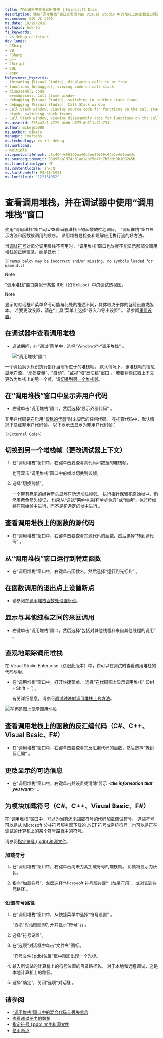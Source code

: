 ```yaml
---
title: 在调试器中查看调用堆栈 | Microsoft Docs
description: 使用“调用堆栈”窗口查看当前在 Visual Studio 中的堆栈上的函数或过程调用。
ms.custom: SEO-VS-2020
ms.date: 10/29/2018
ms.topic: how-to
f1_keywords:
- vs.debug.callstack
dev_langs:
- CSharp
- VB
- FSharp
- C++
- JScript
- SQL
- aspx
helpviewer_keywords:
- threading [Visual Studio], displaying calls to or from
- functions [debugger], viewing code on call stack
- disassembly code
- breakpoints, Call Stack window
- debugging [Visual Studio], switching to another stack frame
- debugging [Visual Studio], Call Stack window
- Call Stack window, viewing source code for functions on the call stack
- stack, switching stack frames
- Call Stack window, viewing disassembly code for functions on the call stack
ms.assetid: 5154a2a1-4729-4dbb-b675-db611a72a731
author: mikejo5000
ms.author: mikejo
manager: jmartens
ms.technology: vs-ide-debug
ms.workload:
- multiple
ms.openlocfilehash: c8c4044e88150aa40b5ae9fe89c43b3a4d8eaddc
ms.sourcegitcommit: 68897da7d74c31ae1ebf5d47c7b5ddc9b108265b
ms.translationtype: HT
ms.contentlocale: zh-CN
ms.lasthandoff: 08/13/2021
ms.locfileid: "122154052"
---
```

# <a name="view-the-call-stack-and-use-the-call-stack-window-in-the-debugger"></a>查看调用堆栈，并在调试器中使用“调用堆栈”窗口

使用“调用堆栈”窗口可以查看当前堆栈上的函数或过程调用。 “调用堆栈”窗口显示方法和函数被调用的顺序。 调用堆栈是检查和理解应用执行流的好方法。

当[调试符号](#bkmk_symbols)对部分调用堆栈不可用时，“调用堆栈”窗口也许就不能显示那部分调用堆栈的正确信息，而是显示：

`[Frames below may be incorrect and/or missing, no symbols loaded for name.dll]`

> [!NOTE]
> “调用堆栈”窗口类似于某些 IDE（如 Eclipse）中的调试透视图。

> [!NOTE]
> 显示的对话框和菜单命令可能与此处的描述不同，具体取决于你的当前设置或版本。 若要更改设置，请在“工具”菜单上选择“导入和导出设置” 。  请参阅[重置设置](../ide/environment-settings.md#reset-settings)。

## <a name="view-the-call-stack-while-in-the-debugger"></a>在调试器中查看调用堆栈

- 调试期间，在“调试”菜单中，选择“Windows”>“调用堆栈” 。

  ![“调用堆栈”窗口](../debugger/media/dbg_basics_callstack_window.png "CallStackWindow")

一个黄色箭头标识执行指针当前所位于的堆栈帧。 默认情况下，该堆栈帧的信息显示在源、“局部变量”、“自动”、“监视”和“反汇编”窗口   。 若要将调试器上下文更改为堆栈上的另一个帧，请[切换到另一个堆栈帧](#bkmk_switch)。

## <a name="display-non-user-code-in-the-call-stack-window"></a>在“调用堆栈”窗口中显示非用户代码

- 右键单击“调用堆栈”窗口，然后选择“显示外部代码” 。

非用户代码是在启用“[仅我的代码](../debugger/just-my-code.md)”时未显示的任何代码。 在托管代码中，默认情况下隐藏非用户代码帧。 以下表示法显示为非用户代码帧：

`[<External Code>]`

## <a name="switch-to-another-stack-frame-change-the-debugger-context"></a><a name="bkmk_switch"></a> 切换到另一个堆栈帧（更改调试器上下文）

1. 在“调用堆栈”窗口中，右键单击要查看其代码和数据的堆栈帧。

    也可双击“调用堆栈”窗口中的帧以切换到该帧。

2. 选择“切换到帧”。

     一个带有卷尾的绿色箭头显示在所选堆栈帧旁。 执行指针保留在原始帧中，仍然用黄色箭头标记。 如果从“调试”菜单中选择“单步执行”或“继续”，执行将继续在原始帧中进行，而不是在选定的帧中进行  。

## <a name="view-the-source-code-for-a-function-on-the-call-stack"></a>查看调用堆栈上的函数的源代码

- 在“调用堆栈”窗口中，右键单击要查看其源代码的函数，然后选择“转到源代码” 。

## <a name="run-to-a-specific-function-from-the-call-stack-window"></a>从“调用堆栈”窗口运行到特定函数

- 在“调用堆栈”窗口中，右键单击函数名，然后选择“运行到光标处” 。

## <a name="set-a-breakpoint-on-the-exit-point-of-a-function-call"></a>在函数调用的退出点上设置断点

- 请参阅[在调用堆栈函数处设置断点](../debugger/using-breakpoints.md#BKMK_Set_a_breakpoint_from_debugger_windows)。

## <a name="display-calls-to-or-from-another-thread"></a>显示与其他线程之间的来回调用

- 右键单击“调用堆栈”窗口，然后选择“包括对其他线程和来自其他线程的调用” 。

## <a name="visually-trace-the-call-stack"></a>直观地跟踪调用堆栈

在 Visual Studio Enterprise（仅限此版本）中，你可以在调试时查看调用堆栈的代码映射。

- 在“调用堆栈”窗口中，打开快捷菜单。 选择“在代码图上显示调用堆栈” (Ctrl + Shift + `)   。

    有关详细信息，请参阅[调试时映射调用堆栈上的方法](../debugger/map-methods-on-the-call-stack-while-debugging-in-visual-studio.md)。

![在代码图上显示调用堆栈](../debugger/media/dbg_basics_show_call_stack_on_code_map.gif "ShowCallStackOnCodeMap")

## <a name="view-the-disassembly-code-for-a-function-on-the-call-stack-c-c-visual-basic-f"></a>查看调用堆栈上的函数的反汇编代码（C#、C++、Visual Basic、F#）

- 在“调用堆栈”窗口中，右键单击要查看其反汇编代码的函数，然后选择“转到反汇编” 。

## <a name="change-the-optional-information-displayed"></a>更改显示的可选信息

- 在“调用堆栈”窗口中，右键单击并设置或清除“显示 \<**_the information that you want_**>” 。

## <a name="load-symbols-for-a-module-c-c-visual-basic-f"></a><a name="bkmk_symbols"></a> 为模块加载符号（C#、C++、Visual Basic、F#）

在“调用堆栈”窗口中，可以为当前还未加载符号的代码加载调试符号。 这些符号可以是从 Microsoft 公共符号服务器下载的 .NET 符号或系统符号，也可以是正在调试的计算机上的某个符号路径中的符号。

请参阅[指定符号 (.pdb) 和源文件](../debugger/specify-symbol-dot-pdb-and-source-files-in-the-visual-studio-debugger.md)。

### <a name="to-load-symbols"></a>加载符号

1. 在“调用堆栈”窗口中，右键单击尚未为其加载符号的堆栈帧。 此帧将显示为灰色。

2. 指向“加载符号”，然后选择“Microsoft 符号服务器”（如果可用），或浏览到符号路径 。

### <a name="to-set-the-symbol-path"></a>设置符号路径

1. 在“调用堆栈”窗口中，从快捷菜单中选择“符号设置” 。

     “选项”对话框随即打开并显示“符号”页 。

2. 选择“符号设置”。

3. 在“选项”对话框中单击“文件夹”图标。

     “符号文件(.pdb)位置”框中随即出现一个光标。

4. 输入所调试的计算机上的符号位置的目录路径名。 对于本地和远程调试，这是本地计算机上的路径。

5. 选择“确定”，关闭“选项”对话框 。

## <a name="see-also"></a>请参阅

- [“调用堆栈”窗口中的混合代码与丢失信息](../debugger/mixed-code-and-missing-information-in-the-call-stack-window.md)
- [查看调试器中的数据](../debugger/viewing-data-in-the-debugger.md)
- [指定符号 (.pdb) 文件和源文件](../debugger/specify-symbol-dot-pdb-and-source-files-in-the-visual-studio-debugger.md)
- [使用断点](../debugger/using-breakpoints.md)